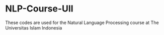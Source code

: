 # NLP-Course-UII

These codes are used for the Natural Language Processing course at The Universitas Islam Indonesia
